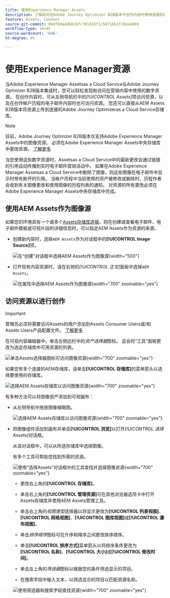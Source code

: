 ```yaml
---
title: 使用Experience Manager Assets
description: 了解如何在Adobe Journey Optimizer B2B版本中创作内容时使用连接的AEM Assets存储库中的图像资源。
feature: Assets, Content
source-git-commit: 0bdf0da4db0cbfc781d16f1c50716b1fc8ea4db9
workflow-type: tm+mt
source-wordcount: '646'
ht-degree: 0%

---
```


# 使用Experience Manager资源

当Adobe Experience Manager Assetsas a Cloud Service与Adobe Journey Optimizer B2B版本集成时，您可以轻松发现和访问在营销内容中使用的数字资源。 在创作内容时，可从左侧导航栏中的&#x200B;_[!UICONTROL Assets]_&#x200B;项访问资源，以及在创作帐户历程的电子邮件内容时也可访问资源。 您还可以直接从AEM Assets B2B版本将资源上传到连接的Adobe Journey Optimizeras a Cloud Service存储库。

>[!NOTE]
>
>目前，Adobe Journey Optimizer B2B版本仅支持Adobe Experience Manager Assets中的图像资源。 必须在Adobe Experience Manager Assets中央存储库中更改资源。 [了解更多](https://experienceleague.adobe.com/en/docs/experience-manager-cloud-service/content/assets/manage/manage-digital-assets)

当您使用这些数字资源时，Assetsas a Cloud Service中的最新更改会通过链接的引用自动传播到实时电子邮件营销活动中。 如果在Adobe Experience Manager Assetsas a Cloud Service中删除了图像，则这些图像在电子邮件中显示时带有断开的引用。 当帐户历程中当前使用的资产被修改或删除时，历程作者会收到有关图像更改和使用图像的历程列表的通知。 对资源的所有更改必须在Adobe Experience Manager Assets中央存储库中完成。

## 使用AEM Assets作为图像源

如果您的环境具有一个或多个[Assets存储库连接](../admin/configure-aem-repositories.md)，则在创建或查看电子邮件、电子邮件模板或可视片段的详细信息时，可以指定AEM Assets作为资源的来源。

* 创建新内容时，选择`AEM Assets`作为对话框中的&#x200B;**[!UICONTROL Image Source]**&#x200B;项。

  ![在“创建”对话框中选择AEM Assets作为图像源](./assets/create-dialog-aem-assets.png){width="500"}

* 打开现有内容资源时，请在右侧的&#x200B;_[!UICONTROL 正文]_&#x200B;面板中选择`AEM Assets`。

  ![在属性中选择AEM Assets作为图像源](./assets/content-source-aem-assets.png){width="700" zoomable="yes"}

## 访问资源以进行创作

>[!IMPORTANT]
>
>管理员必须将需要访问Assets的用户添加到Assets Consumer Users或/和Assets Users产品配置文件。 [了解更多](https://experienceleague.adobe.com/en/docs/experience-manager-cloud-service/content/security/ims-support#managing-products-and-user-access-in-admin-console)

在可视内容编辑器中，单击左侧边栏中的&#x200B;_资产选择器_&#x200B;图标。 这会将“工具”面板更改为选定存储库中可用资源的列表。

![单击Assets选择器图标可访问图像资源](./assets/content-assets-selector-aem-assets.png){width="700" zoomable="yes"}

如果您有多个连接的AEM存储库，请单击&#x200B;**[!UICONTROL 存储库]**&#x200B;的菜单箭头以选择要使用的存储库。

![选择AEM Assets存储库以访问图像资源](./assets/content-assets-selector-aem-repo.png){width="700" zoomable="yes"}

有多种方法可以将图像资产添加到可视画布：

* 从左侧导航中拖放图像缩略图。

  ![选择AEM Assets存储库以访问图像资源](./assets/content-drag-drop-image-aem-assets.png){width="700" zoomable="yes"}

* 将图像组件添加到画布并单击&#x200B;**[!UICONTROL 浏览]**&#x200B;以打开&#x200B;_[!UICONTROL 选择Assets]_&#x200B;对话框。

  从该对话框中，可以从所选存储库中选择图像。

  有多个工具可帮助您找到所需的资源。

  ![使用“选择Assets”对话框中的工具查找并选择图像资源](./assets/content-select-assets-dialog-aem.png){width="700" zoomable="yes"}

   * 更改右上角的&#x200B;**[!UICONTROL 存储库]**。

   * 单击右上角的&#x200B;**[!UICONTROL 管理资源]**&#x200B;可在其他浏览器选项卡中打开Assets存储库并使用AEM Assets管理工具。

   * 单击右上角的&#x200B;_视图类型_&#x200B;选择器以将显示更改为&#x200B;**[!UICONTROL 列表视图]**、**[!UICONTROL 网格视图]**、**[!UICONTROL 图库视图]**&#x200B;或&#x200B;**[!UICONTROL 瀑布视图]**。

   * 单击&#x200B;_排序顺序_&#x200B;图标可在升序和降序之间更改排序顺序。

   * 单击&#x200B;**[!UICONTROL 排序方式]**&#x200B;菜单箭头以将排序条件更改为&#x200B;**[!UICONTROL 名称]**、**[!UICONTROL 大小]**&#x200B;或&#x200B;**[!UICONTROL 修改时间]**。

   * 单击左上角的&#x200B;_筛选器_&#x200B;图标以根据您的条件筛选显示的项目。

   * 在搜索字段中输入文本，以筛选显示的项目以匹配资源名称。

  ![使用筛选器和搜索字段查找资源](./assets/content-select-assets-dialog-aem-filter.png){width="700" zoomable="yes"}

<!-- 
## Upload assets

To import files to Assets as a Cloud Service, you first need to browse or create the folder to be used for storage. You can then import an asset and add it to your email content. After assets are uploaded, you can [use the image assets as you author content](./assets-overview.md#add-assets-to-your-content).

1. While authoring your content in the email designer, drag an image element into the canvas. 

   The properties on the right reflect the image element selection. 

1. Click **[!UICONTROL Import media]** to open the _[!UICONTROL Upload image]_ dialog.

1. If your file system is open to your image file, drag and drop the file on the box in the dialog.

   ![Upload image file to Assets repository](./assets/email-designer-image-upload.png){width="700" zoomable="yes"}

   You can also click the **[!UICONTROL Select a file from your computer]** link and use your file system to locate and select the image file. Click Open and the image file is displayed in the box.

1. Click **[!UICONTROL Import]**.

-->